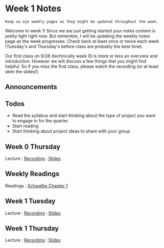 
# Week 1 Notes

```{note}
Keep an eye weekly pages as they might be updated throughout the week.
```

Welcome to week 1! Since we are just getting started your notes content is pretty light right now. But remember, I will be updating the weekly notes page as the week progresses. Check back at least once or twice each week (Tuesday's and Thursday's before class are probably the best time).

Our first class on 9/28 (technically week 0) is more or less an overview and introduction. However we will discuss a few things that you might find helpful. So if you miss the first class, please watch the recording (or at least skim the slides!).

## Announcements



## Todos

* Read the syllabus and start thinking about the type of project you want to engage in for the quarter.
* Start reading
* Start thinking about project ideas to share with your group

## Week 0 Thursday

Lecture 
: [Recording](https://uci.yuja.com/V/Video?v=8822648&node=38151694&a=94484402&autoplay=1)
: <a href="https://docs.google.com/presentation/d/1I3cceFIiyRzkySLWFQQZ5Z055jpVto_5qk1LajsZqqk/edit?usp=sharing">Slides</a>

## Weekly Readings

Readings
: [Schwalbe Chapter 1](https://canvas.eee.uci.edu/courses/56031/files/folder/Readings)

## Week 1 Tuesday 

Lecture 
: [Recording](https://uci.yuja.com/V/Video?v=8816939&node=38128106&a=47818177&autoplay=1)
: <a href="https://docs.google.com/presentation/d/14yjHZCh-49uzhCEY0smLiXAL_I1KHrqyDVaTfs1KGY8/edit?usp=sharing">Slides</a>

## Week 1 Thursday

Lecture 
: [Recording](https://uci.yuja.com/V/Video?v=8832779&node=38189586&a=79736104&autoplay=1)
: <a href="https://docs.google.com/presentation/d/1qOBhcJ9V7dixy12kn-_SNp4nArpGYYFCwnC5WnidjOo/edit?usp=sharing">Slides</a>

